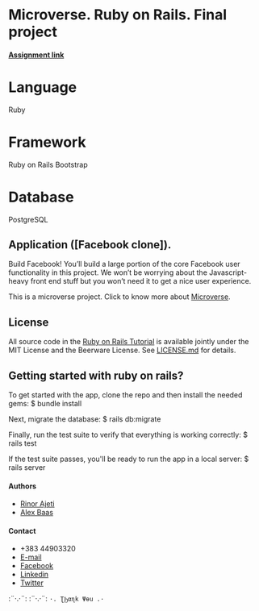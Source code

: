 
# Microverse. Ruby on Rails. Final project

#### [Assignment link](https://www.theodinproject.com/courses/ruby-on-rails/lessons/final-project)


# Language

Ruby

# Framework

Ruby on Rails
Bootstrap

# Database

PostgreSQL


## Application ([Facebook clone]).

Build Facebook! You’ll build a large portion of the core Facebook user functionality in this project. We won’t be worrying about the Javascript-heavy front end stuff but you won’t need it to get a nice user experience.

This is a microverse project. Click to know more about [Microverse](https://www.microverse.org/).

## License

All source code in the [Ruby on Rails Tutorial](https://www.railstutorial.org/)
is available jointly under the MIT License and the Beerware License. See
[LICENSE.md](LICENSE.md) for details.

## Getting started with ruby on rails?

To get started with the app, clone the repo and then install the needed gems:
$ bundle install 

Next, migrate the database:
$ rails db:migrate

Finally, run the test suite to verify that everything is working correctly:
$ rails test

If the test suite passes, you'll be ready to run the app in a local server:
$ rails server

#### Authors
* [Rinor Ajeti](https://github.com/R4Ajeti)
* [Alex Baas](https://github.com/b-a-a-s)

#### Contact
* +383 44903320
* [E-mail](mailto:r4ajeti@gmail.com)
* [Facebook](https://www.facebook.com/r4ajeti)
* [Linkedin](https://www.linkedin.com/in/rinor-ajeti-79b6a8162)
* [Twitter](https://twitter.com/r4ajeti)

:¨·.·¨:   :¨·.·¨:
`·. ƮϦαɳk Ψөu .·`
